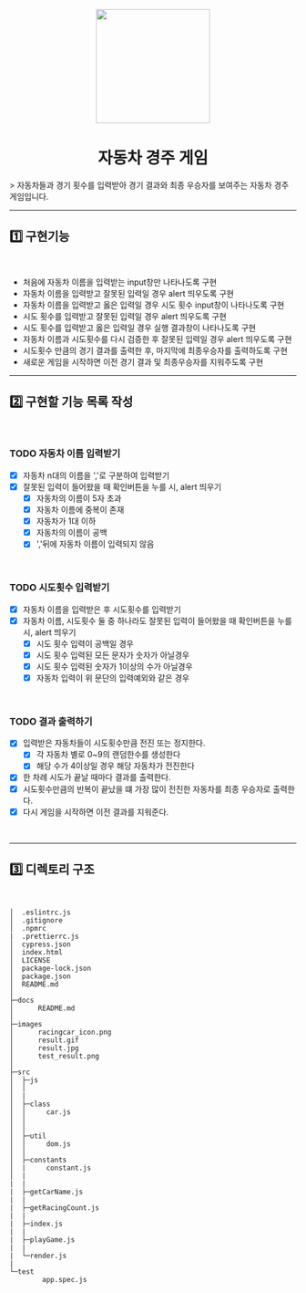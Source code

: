 <p align="middle" >
  <img width="200px;" src="https://github.com/woowacourse/javascript-racingcar-precourse/blob/main/images/racingcar_icon.png?raw=true"/>
</p>
<h1 align="middle">자동차 경주 게임</h1>
> 자동차들과 경기 횟수를 입력받아 경기 결과와 최종 우승자를 보여주는 자동차 경주 게임입니다.

---
## 1️⃣ 구현기능
<br>

- 처음에 자동차 이름을 입력받는 input창만 나타나도록 구현
- 자동차 이름을 입력받고 잘못된 입력일 경우 alert 띄우도록 구현
- 자동차 이름을 입력받고 옳은 입력일 경우 시도 횟수 input창이 나타나도록 구현
- 시도 횟수를 입력받고 잘못된 입력일 경우 alert 띄우도록 구현
- 시도 횟수를 입력받고 옳은 입력일 경우 실행 결과창이 나타나도록 구현
- 자동차 이름과 시도횟수를 다시 검증한 후 잘못된 입력일 경우 alert 띄우도록 구현
- 시도횟수 만큼의 경기 결과를 출력한 후, 마지막에 최종우승자를 출력하도록 구현
- 새로운 게임을 시작하면 이전 경기 결과 및 최종우승자를 지워주도록 구현

---
## 2️⃣ 구현할 기능 목록 작성
<br>

### TODO 자동차 이름 입력받기
- [X] 자동차 n대의 이름을 ','로 구분하여 입력받기
- [X] 잘못된 입력이 들어왔을 때 확인버튼을 누를 시, alert 띄우기
    - [X] 자동차의 이름이 5자 초과
    - [X] 자동차 이름에 중복이 존재
    - [X] 자동차가 1대 이하
    - [X] 자동차의 이름이 공백
    - [X] ','뒤에 자동차 이름이 입력되지 않음
<br>

### TODO 시도횟수 입력받기
- [X] 자동차 이름을 입력받은 후 시도횟수를 입력받기
- [X] 자동차 이름, 시도횟수 둘 중 하나라도 잘못된 입력이 들어왔을 때 확인버튼을 누를 시, alert 띄우기
    - [X] 시도 횟수 입력이 공백일 경우
    - [X] 시도 횟수 입력된 모든 문자가 숫자가 아닐경우
    - [X] 시도 횟수 입력된 숫자가 1이상의 수가 아닐경우
    - [x] 자동차 입력이 위 문단의 입력예외와 같은 경우
<br>

### TODO 결과 출력하기
- [X] 입력받은 자동차들이 시도횟수만큼 전진 또는 정지한다.
    - [X] 각 자동차 별로 0~9의 랜덤한수를 생성한다
    - [X] 해당 수가 4이상일 경우 해당 자동차가 전진한다
- [X] 한 차례 시도가 끝날 때마다 결과를 출력한다.
- [X] 시도횟수만큼의 반복이 끝났을 떄 가장 많이 전진한 자동차를 최종 우승자로 출력한다.
- [X] 다시 게임을 시작하면 이전 결과를 지워준다.
<br>

---
## 3️⃣ 디렉토리 구조
<br>

```
│  .eslintrc.js
│  .gitignore
│  .npmrc
|  .prettierrc.js
│  cypress.json
│  index.html
│  LICENSE
│  package-lock.json
│  package.json
│  README.md
│
├─docs
│      README.md
│  
├─images
│      racingcar_icon.png
│      result.gif
│      result.jpg
│      test_result.png
│
├─src
│  ├─js
│  │
│  |
│  ├─class
│  │     car.js
│  │      
│  │
│  ├─util
│  │     dom.js
│  │
│  ├─constants
│  |     constant.js
│  |
|  |
|  ├─getCarName.js
|  |
|  ├─getRacingCount.js
|  |
|  ├─index.js
|  |
|  ├─playGame.js
|  |
|  └─render.js
|
└─test
        app.spec.js
```
<br>
